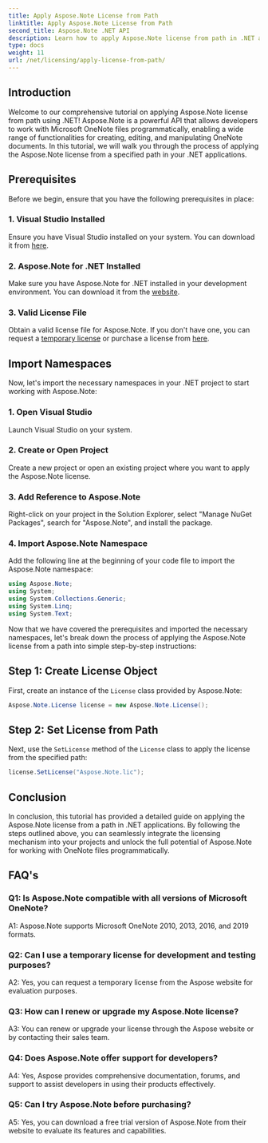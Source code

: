 ```yaml
---
title: Apply Aspose.Note License from Path
linktitle: Apply Aspose.Note License from Path
second_title: Aspose.Note .NET API
description: Learn how to apply Aspose.Note license from path in .NET applications. Unlock the full potential of OneNote file manipulation with Aspose.Note.
type: docs
weight: 11
url: /net/licensing/apply-license-from-path/
---
```

## Introduction

Welcome to our comprehensive tutorial on applying Aspose.Note license from path using .NET! Aspose.Note is a powerful API that allows developers to work with Microsoft OneNote files programmatically, enabling a wide range of functionalities for creating, editing, and manipulating OneNote documents. In this tutorial, we will walk you through the process of applying the Aspose.Note license from a specified path in your .NET applications.

## Prerequisites

Before we begin, ensure that you have the following prerequisites in place:

### 1. Visual Studio Installed

Ensure you have Visual Studio installed on your system. You can download it from [here](https://visualstudio.microsoft.com/downloads/).

### 2. Aspose.Note for .NET Installed

Make sure you have Aspose.Note for .NET installed in your development environment. You can download it from the [website](https://releases.aspose.com/note/net/).

### 3. Valid License File

Obtain a valid license file for Aspose.Note. If you don't have one, you can request a [temporary license](https://purchase.aspose.com/temporary-license/) or purchase a license from [here](https://purchase.aspose.com/buy).

## Import Namespaces

Now, let's import the necessary namespaces in your .NET project to start working with Aspose.Note:

### 1. Open Visual Studio

Launch Visual Studio on your system.

### 2. Create or Open Project

Create a new project or open an existing project where you want to apply the Aspose.Note license.

### 3. Add Reference to Aspose.Note

Right-click on your project in the Solution Explorer, select "Manage NuGet Packages", search for "Aspose.Note", and install the package.

### 4. Import Aspose.Note Namespace

Add the following line at the beginning of your code file to import the Aspose.Note namespace:

```csharp
using Aspose.Note;
using System;
using System.Collections.Generic;
using System.Linq;
using System.Text;
```

Now that we have covered the prerequisites and imported the necessary namespaces, let's break down the process of applying the Aspose.Note license from a path into simple step-by-step instructions:

## Step 1: Create License Object

First, create an instance of the `License` class provided by Aspose.Note:

```csharp
Aspose.Note.License license = new Aspose.Note.License();
```

## Step 2: Set License from Path

Next, use the `SetLicense` method of the `License` class to apply the license from the specified path:

```csharp
license.SetLicense("Aspose.Note.lic");
```

## Conclusion

In conclusion, this tutorial has provided a detailed guide on applying the Aspose.Note license from a path in .NET applications. By following the steps outlined above, you can seamlessly integrate the licensing mechanism into your projects and unlock the full potential of Aspose.Note for working with OneNote files programmatically.

## FAQ's

### Q1: Is Aspose.Note compatible with all versions of Microsoft OneNote?

A1: Aspose.Note supports Microsoft OneNote 2010, 2013, 2016, and 2019 formats.

### Q2: Can I use a temporary license for development and testing purposes?

A2: Yes, you can request a temporary license from the Aspose website for evaluation purposes.

### Q3: How can I renew or upgrade my Aspose.Note license?

A3: You can renew or upgrade your license through the Aspose website or by contacting their sales team.

### Q4: Does Aspose.Note offer support for developers?

A4: Yes, Aspose provides comprehensive documentation, forums, and support to assist developers in using their products effectively.

### Q5: Can I try Aspose.Note before purchasing?

A5: Yes, you can download a free trial version of Aspose.Note from their website to evaluate its features and capabilities.
